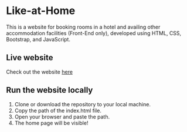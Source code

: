 # Like-at-Home
This is a website for booking rooms in a hotel and availing other accommodation facilities (Front-End only), developed using HTML, CSS, Bootstrap, and JavaScript.

## Live website
Check out the website [here](https://abananya.github.io/Like-at-Home/)

## Run the website locally

1. Clone or download the repository to your local machine.
2. Copy the path of the index.html file.
3. Open your browser and paste the path.
4. The home page will be visible!
